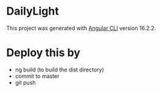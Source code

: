 # DailyLight

This project was generated with [Angular CLI](https://github.com/angular/angular-cli) version 16.2.2.


# Deploy this by
 - ng build (to build the dist directory)
 - commit to master
 - git push
